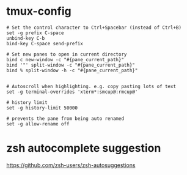 # tmux-config

```
# Set the control character to Ctrl+Spacebar (instead of Ctrl+B)
set -g prefix C-space
unbind-key C-b
bind-key C-space send-prefix

# Set new panes to open in current directory
bind c new-window -c "#{pane_current_path}"
bind '"' split-window -c "#{pane_current_path}"
bind % split-window -h -c "#{pane_current_path}"


# Autoscroll when highlighting. e.g. copy pasting lots of text
set -g terminal-overrides 'xterm*:smcup@:rmcup@'

# history limit
set -g history-limit 50000

# prevents the pane from being auto renamed
set -g allow-rename off
```
# zsh autocomplete suggestion
https://github.com/zsh-users/zsh-autosuggestions
